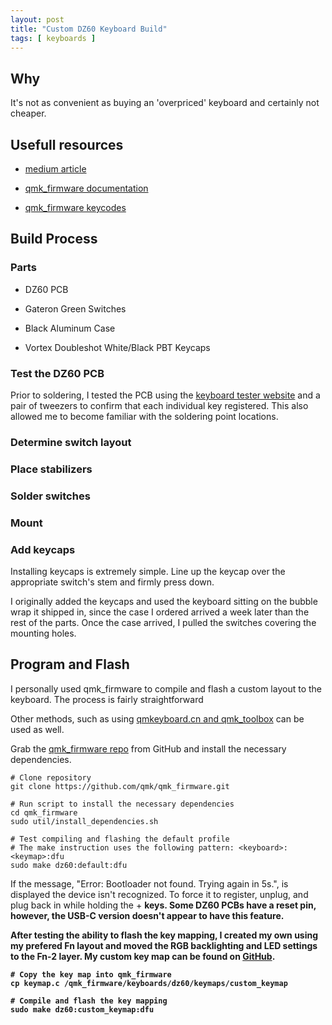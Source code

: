 ```yaml
---
layout: post
title: "Custom DZ60 Keyboard Build"
tags: [ keyboards ]
---
```


## Why

It's not as convenient as buying an 'overpriced' keyboard and certainly not cheaper.

## Usefull resources

* [medium article](https://medium.com/@clmyles/building-a-60-keyboard-a-dz60-build-guide-679e98083221)

* [qmk_firmware documentation](https://docs.qmk.fm/#/)

* [qmk_firmware keycodes](https://github.com/qmk/qmk_firmware/blob/master/docs/keycodes.md)

## Build Process

### Parts

* DZ60 PCB

* Gateron Green Switches

* Black Aluminum Case

* Vortex Doubleshot White/Black PBT Keycaps

### Test the DZ60 PCB

Prior to soldering, I tested the PCB using the [keyboard tester website](http://www.keyboardtester.com/) and a pair of tweezers to confirm that each individual key registered.  This also allowed me to become familiar with the soldering point locations.

### Determine switch layout



### Place stabilizers



### Solder switches



### Mount



### Add keycaps

Installing keycaps is extremely simple.  Line up the keycap over the appropriate switch's stem and firmly press down.  

I originally added the keycaps and used the keyboard sitting on the bubble wrap it shipped in, since the case I ordered arrived a week later than the rest of the parts.  Once the case arrived, I pulled the switches covering the mounting holes.

## Program and Flash

I personally used qmk_firmware to compile and flash a custom layout to the keyboard.  The process is fairly straightforward

Other methods, such as using [qmkeyboard.cn and qmk_toolbox](https://medium.com/@armno/customizing-dz60-keyboard-firmware-e6ad7222288f) can be used as well.


Grab the [qmk_firmware repo](https://github.com/qmk/qmk_firmware) from GitHub and install the necessary dependencies.

```
# Clone repository
git clone https://github.com/qmk/qmk_firmware.git

# Run script to install the necessary dependencies
cd qmk_firmware
sudo util/install_dependencies.sh

# Test compiling and flashing the default profile
# The make instruction uses the following pattern: <keyboard>:<keymap>:dfu
sudo make dz60:default:dfu
```

If the message, "Error: Bootloader not found. Trying again in 5s.", is displayed the device isn't recognized.  To force it to register, unplug, and plug back in while holding the <space> + <b> keys.  Some DZ60 PCBs have a reset pin, however, the USB-C version doesn't appear to have this feature.

After testing the ability to flash the key mapping, I created my own using my prefered Fn layout and moved the RGB backlighting and LED settings to the Fn-2 layer.  My custom key map can be found on [GitHub](https://github.com/PatrickHenson/dz60_layout).

```
# Copy the key map into qmk_firmware
cp keymap.c /qmk_firmware/keyboards/dz60/keymaps/custom_keymap

# Compile and flash the key mapping
sudo make dz60:custom_keymap:dfu
```
